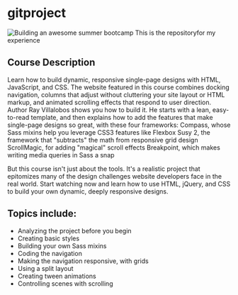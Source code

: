 # gitproject

![Building an awesome summer bootcamp](hero.png)
This is the repositoryfor my experience

## Course Description
Learn how to build dynamic, responsive single-page designs with HTML, JavaScript, and CSS. The website featured in this course combines docking navigation, columns that adjust without cluttering your site layout or HTML markup, and animated scrolling effects that respond to user direction. Author Ray Villalobos shows you how to build it. He starts with a lean, easy-to-read template, and then explains how to add the features that make single-page designs so great, with these four frameworks:
Compass, whose Sass mixins help you leverage CSS3 features like Flexbox
Susy 2, the framework that "subtracts" the math from responsive grid design
ScrollMagic, for adding "magical" scroll effects
Breakpoint, which makes writing media queries in Sass a snap

But this course isn't just about the tools. It's a realistic project that epitomizes many of the design challenges website developers face in the real world. Start watching now and learn how to use HTML, jQuery, and CSS to build your own dynamic, deeply responsive designs.

## Topics include:
- Analyzing the project before you begin
- Creating basic styles
- Building your own Sass mixins
- Coding the navigation
- Making the navigation responsive, with grids
- Using a split layout
- Creating tween animations
- Controlling scenes with scrolling
